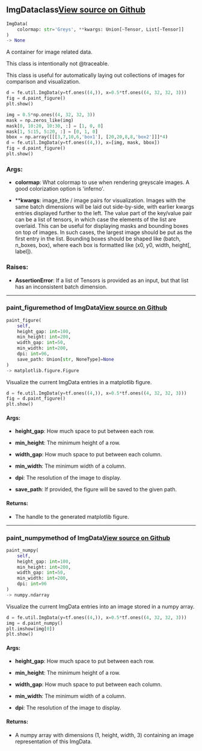 ## ImgData<span class="tag">class</span><a class="sourcelink" href=https://github.com/fastestimator/fastestimator/blob/r1.1/fastestimator/util/img_data.py/#L30-L337>View source on Github</a>
```python
ImgData(
	colormap: str='Greys', **kwargs: Union[~Tensor, List[~Tensor]]
)
-> None
```
A container for image related data.

This class is intentionally not @traceable.

This class is useful for automatically laying out collections of images for comparison and visualization.

```python
d = fe.util.ImgData(y=tf.ones((4,)), x=0.5*tf.ones((4, 32, 32, 3)))
fig = d.paint_figure()
plt.show()

img = 0.5*np.ones((4, 32, 32, 3))
mask = np.zeros_like(img)
mask[0, 10:20, 10:30, :] = [1, 0, 0]
mask[1, 5:15, 5:20, :] = [0, 1, 0]
bbox = np.array([[[3,7,10,6,'box1'], [20,20,8,8,'box2']]]*4)
d = fe.util.ImgData(y=tf.ones((4,)), x=[img, mask, bbox])
fig = d.paint_figure()
plt.show()
```


<h3>Args:</h3>


* **colormap**: What colormap to use when rendering greyscale images. A good colorization option is 'inferno'.

* ****kwargs**: image_title / image pairs for visualization. Images with the same batch dimensions will be laid out side-by-side, with earlier kwargs entries displayed further to the left. The value part of the key/value pair can be a list of tensors, in which case the elements of the list are overlaid. This can be useful for displaying masks and bounding boxes on top of images. In such cases, the largest image should be put as the first entry in the list. Bounding boxes should be shaped like (batch, n_boxes, box), where each box is formatted like (x0, y0, width, height[, label]). 

<h3>Raises:</h3>


* **AssertionError**: If a list of Tensors is provided as an input, but that list has an inconsistent batch dimension.

---

### paint_figure<span class="tag">method of ImgData</span><a class="sourcelink" href=https://github.com/fastestimator/fastestimator/blob/r1.1/fastestimator/util/img_data.py/#L241-L299>View source on Github</a>
```python
paint_figure(
	self,
	height_gap: int=100,
	min_height: int=200,
	width_gap: int=50,
	min_width: int=200,
	dpi: int=96,
	save_path: Union[str, NoneType]=None
)
-> matplotlib.figure.Figure
```
Visualize the current ImgData entries in a matplotlib figure.

```python
d = fe.util.ImgData(y=tf.ones((4,)), x=0.5*tf.ones((4, 32, 32, 3)))
fig = d.paint_figure()
plt.show()
```


<h4>Args:</h4>


* **height_gap**: How much space to put between each row.

* **min_height**: The minimum height of a row.

* **width_gap**: How much space to put between each column.

* **min_width**: The minimum width of a column.

* **dpi**: The resolution of the image to display.

* **save_path**: If provided, the figure will be saved to the given path. 

<h4>Returns:</h4>

<ul class="return-block"><li>    The handle to the generated matplotlib figure.</li></ul>

---

### paint_numpy<span class="tag">method of ImgData</span><a class="sourcelink" href=https://github.com/fastestimator/fastestimator/blob/r1.1/fastestimator/util/img_data.py/#L301-L337>View source on Github</a>
```python
paint_numpy(
	self,
	height_gap: int=100,
	min_height: int=200,
	width_gap: int=50,
	min_width: int=200,
	dpi: int=96
)
-> numpy.ndarray
```
Visualize the current ImgData entries into an image stored in a numpy array.

```python
d = fe.util.ImgData(y=tf.ones((4,)), x=0.5*tf.ones((4, 32, 32, 3)))
img = d.paint_numpy()
plt.imshow(img[0])
plt.show()
```


<h4>Args:</h4>


* **height_gap**: How much space to put between each row.

* **min_height**: The minimum height of a row.

* **width_gap**: How much space to put between each column.

* **min_width**: The minimum width of a column.

* **dpi**: The resolution of the image to display. 

<h4>Returns:</h4>

<ul class="return-block"><li>    A numpy array with dimensions (1, height, width, 3) containing an image representation of this ImgData.</li></ul>

